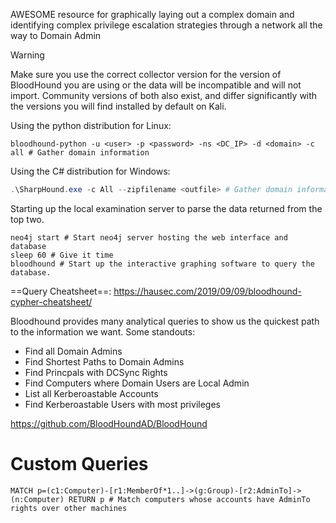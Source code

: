 AWESOME resource for graphically laying out a complex domain and identifying complex privilege escalation strategies through a network all the way to Domain Admin

>[!warning] 
>Make sure you use the correct collector version for the version of BloodHound you are using or the data will be incompatible and will not import. Community versions of both also exist, and differ significantly with the versions you will find installed by default on Kali.

Using the python distribution for Linux:
```shell
bloodhound-python -u <user> -p <password> -ns <DC_IP> -d <domain> -c all # Gather domain information
```
Using the C# distribution for Windows:
```powershell
.\SharpHound.exe -c All --zipfilename <outfile> # Gather domain information
```

Starting up the local examination server to parse the data returned from the top two. 
```shell
neo4j start # Start neo4j server hosting the web interface and database
sleep 60 # Give it time
bloodhound # Start up the interactive graphing software to query the database.
```

==Query Cheatsheet==: https://hausec.com/2019/09/09/bloodhound-cypher-cheatsheet/

Bloodhound provides many analytical queries to show us the quickest path to the information we want. Some standouts:
- Find all Domain Admins
- Find Shortest Paths to Domain Admins
- Find Princpals with DCSync Rights
- Find Computers where Domain Users are Local Admin
- List all Kerberoastable Accounts
- Find Kerberoastable Users with most privileges

https://github.com/BloodHoundAD/BloodHound

# Custom Queries
```shell
MATCH p=(c1:Computer)-[r1:MemberOf*1..]->(g:Group)-[r2:AdminTo]->(n:Computer) RETURN p # Match computers whose accounts have AdminTo rights over other machines 
```
